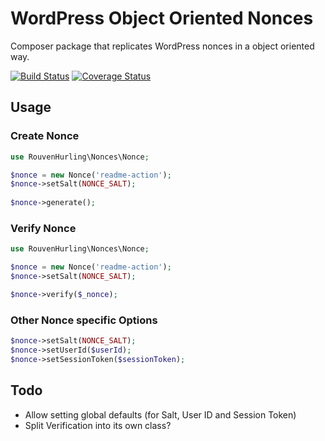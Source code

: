WordPress Object Oriented Nonces
================================

Composer package that replicates WordPress nonces in a object oriented way.

[![Build Status](https://travis-ci.org/rhurling/wp-oo-nonces.svg?branch=master)](https://travis-ci.org/rhurling/wp-oo-nonces)
[![Coverage Status](https://coveralls.io/repos/github/rhurling/wp-oo-nonces/badge.svg?branch=master)](https://coveralls.io/github/rhurling/wp-oo-nonces?branch=master)

Usage
-----

### Create Nonce

``` php
use RouvenHurling\Nonces\Nonce;

$nonce = new Nonce('readme-action');
$nonce->setSalt(NONCE_SALT);
 
$nonce->generate();
```

### Verify Nonce

``` php
use RouvenHurling\Nonces\Nonce;

$nonce = new Nonce('readme-action');
$nonce->setSalt(NONCE_SALT);

$nonce->verify($_nonce);
```

### Other Nonce specific Options

``` php
$nonce->setSalt(NONCE_SALT);
$nonce->setUserId($userId);
$nonce->setSessionToken($sessionToken);
```

Todo
----

 * Allow setting global defaults (for Salt, User ID and Session Token)
 * Split Verification into its own class?